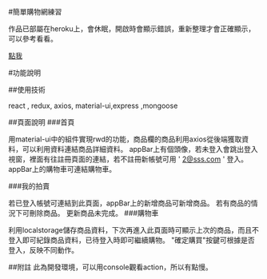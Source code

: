 #簡單購物網練習

作品已部屬在heroku上，會休眠，開啟時會顯示錯誤，重新整理才會正確顯示，可以參考看看。

[點我](https://safe-tundra-11740.herokuapp.com)

#功能說明

##使用技術

react , redux, axios, material-ui,express ,mongoose

##頁面說明
###首頁

用material-ui中的組件實現rwd的功能，商品欄的商品利用axios從後端獲取資料，可以利用資料連結商品詳細資料。
appBar上有個頭像，若未登入會跳出登入視窗，裡面有往註冊頁面的連結，若不註冊新帳號可用 ' 2@sss.com ' 登入。
appBar上的購物車可連結購物車。

###我的拍賣

若已登入帳號可連結到此頁面，appBar上的新增商品可新增商品。
若有商品的情況下可刪除商品。
更新商品未完成。
###購物車

利用localstorage儲存商品資料，下次再進入此頁面時可顯示上次的商品，而且不登入即可紀錄商品資料，已待登入時即可繼續購物。
"確定購買"按鍵可根據是否登入，反映不同動作。

##附註
此為開發環境，可以用console觀看action，所以有點慢。








